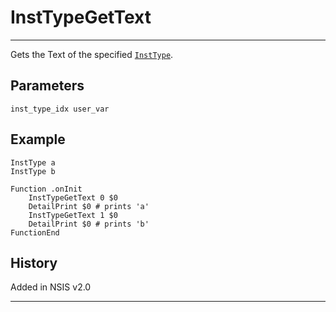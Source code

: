 # InstTypeGetText

---

Gets the Text of the specified [`InstType`][1].

## Parameters

    inst_type_idx user_var

## Example

	InstType a
	InstType b
	 
	Function .onInit
		InstTypeGetText 0 $0
		DetailPrint $0 # prints 'a'
		InstTypeGetText 1 $0
		DetailPrint $0 # prints 'b'
	FunctionEnd

## History

Added in NSIS v2.0

---

[1]: InstType.md